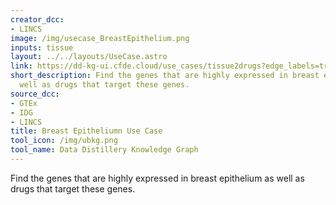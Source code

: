 ```yaml
---
creator_dcc:
- LINCS
image: /img/usecase_BreastEpithelium.png
inputs: tissue
layout: ../../layouts/UseCase.astro
link: https://dd-kg-ui.cfde.cloud/use_cases/tissue2drugs?edge_labels=true
short_description: Find the genes that are highly expressed in breast epithelium as
  well as drugs that target these genes.
source_dcc:
- GTEx
- IDG
- LINCS
title: Breast Epitheliumn Use Case
tool_icon: /img/ubkg.png
tool_name: Data Distillery Knowledge Graph
---
```

Find the genes that are highly expressed in breast epithelium as well as drugs that target these genes.